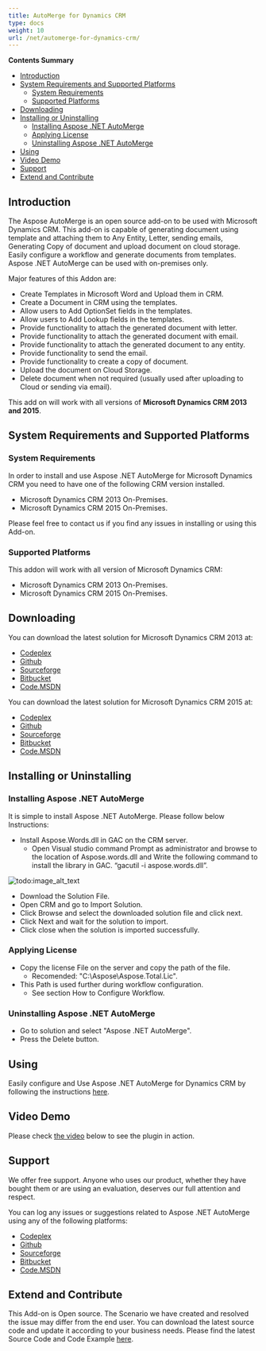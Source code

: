 ```yaml
---
title: AutoMerge for Dynamics CRM
type: docs
weight: 10
url: /net/automerge-for-dynamics-crm/
---
```


**Contents Summary**

- [Introduction](#AutoMergeforDynamicsCRM-Introduction)
- [System Requirements and Supported Platforms](#AutoMergeforDynamicsCRM-SystemRequirementsandSupportedPlatforms) 
  - [System Requirements](#AutoMergeforDynamicsCRM-SystemRequirements)
  - [Supported Platforms](#AutoMergeforDynamicsCRM-SupportedPlatforms)
- [Downloading](#AutoMergeforDynamicsCRM-Downloading)
- [Installing or Uninstalling](#AutoMergeforDynamicsCRM-InstallingorUninstalling) 
  - [Installing Aspose .NET AutoMerge](#AutoMergeforDynamicsCRM-InstallingAspose.NETAutoMerge)
  - [Applying License](#AutoMergeforDynamicsCRM-ApplyingLicense)
  - [Uninstalling Aspose .NET AutoMerge](#AutoMergeforDynamicsCRM-UninstallingAspose.NETAutoMerge)
- [Using](#AutoMergeforDynamicsCRM-Using)
- [Video Demo](#AutoMergeforDynamicsCRM-VideoDemo)
- [Support](#AutoMergeforDynamicsCRM-Support)
- [Extend and Contribute](#AutoMergeforDynamicsCRM-ExtendandContribute)

## Introduction

The Aspose AutoMerge is an open source add-on to be used with Microsoft Dynamics CRM. This add-on is capable of generating document using template and attaching them to Any Entity, Letter, sending emails, Generating Copy of document and upload document on cloud storage. Easily configure a workflow and generate documents from templates. Aspose .NET AutoMerge can be used with on-premises only.

Major features of this Addon are:

- Create Templates in Microsoft Word and Upload them in CRM.
- Create a Document in CRM using the templates.
- Allow users to Add OptionSet fields in the templates.
- Allow users to Add Lookup fields in the templates.
- Provide functionality to attach the generated document with letter.
- Provide functionality to attach the generated document with email.
- Provide functionality to attach the generated document to any entity.
- Provide functionality to send the email.
- Provide functionality to create a copy of document.
- Upload the document on Cloud Storage.
- Delete document when not required (usually used after uploading to Cloud or sending via email).

This add on will work with all versions of **Microsoft Dynamics CRM 2013 and 2015**.

## System Requirements and Supported Platforms

### System Requirements

In order to install and use Aspose .NET AutoMerge for Microsoft Dynamics CRM you need to have one of the following CRM version installed.

- Microsoft Dynamics CRM 2013 On-Premises.
- Microsoft Dynamics CRM 2015 On-Premises.

Please feel free to contact us if you find any issues in installing or using this Add-on.

### Supported Platforms

This addon will work with all version of Microsoft Dynamics CRM:

- Microsoft Dynamics CRM 2013 On-Premises.
- Microsoft Dynamics CRM 2015 On-Premises.

## Downloading

You can download the latest solution for Microsoft Dynamics CRM 2013 at:

- [Codeplex](http://goo.gl/2iiWDp)
- [Github](http://goo.gl/Rtz2bB)
- [Sourceforge](http://goo.gl/eM7eLD)
- [Bitbucket](http://goo.gl/G6I63s)
- [Code.MSDN](http://goo.gl/3pzLBd)

You can download the latest solution for Microsoft Dynamics CRM 2015 at:

- [Codeplex](http://goo.gl/klLk9A)
- [Github](http://goo.gl/OQCXKW)
- [Sourceforge](http://goo.gl/hT6rBJ)
- [Bitbucket](http://goo.gl/3RtHTR)
- [Code.MSDN](http://goo.gl/rulWjp)

## Installing or Uninstalling

### Installing Aspose .NET AutoMerge

It is simple to install Aspose .NET AutoMerge. Please follow below Instructions:

- Install Aspose.Words.dll in GAC on the CRM server. 
  - Open Visual studio command Prompt as administrator and browse to the location of Aspose.words.dll and Write the following command to install the library in GAC. “gacutil -i aspose.words.dll”. 

![todo:image_alt_text](automerge-for-dynamics-crm_1)

- Download the Solution File.
- Open CRM and go to Import Solution.
- Click Browse and select the downloaded solution file and click next.
- Click Next and wait for the solution to import.
- Click close when the solution is imported successfully.

### Applying License

- Copy the license File on the server and copy the path of the file. 
  - Recomended: "C:\Aspose\Aspose.Total.Lic".
- This Path is used further during workflow configuration. 
  - See section How to Configure Workflow.

### Uninstalling Aspose .NET AutoMerge

- Go to solution and select "Aspose .NET AutoMerge".
- Press the Delete button.

## Using

Easily configure and Use Aspose .NET AutoMerge for Dynamics CRM by following the instructions [here](https://docs.aspose.com/words/net/using-and-configuring-crm-automerge/).

## Video Demo

Please check [the video](https://www.youtube.com/watch?v=l0jsXFUxfVM) below to see the plugin in action.

## Support

We offer free support. Anyone who uses our product, whether they have bought them or are using an evaluation, deserves our full attention and respect.

You can log any issues or suggestions related to Aspose .NET AutoMerge using any of the following platforms:

- [Codeplex](http://goo.gl/Lgma6E)
- [Github](http://goo.gl/7QOJlI)
- [Sourceforge](http://goo.gl/2rEubq)
- [Bitbucket](http://goo.gl/blUMuZ)
- [Code.MSDN](http://goo.gl/p0QEnp)

## Extend and Contribute

This Add-on is Open source. The Scenario we have created and resolved the issue may differ from the end user. You can download the latest source code and update it according to your business needs.
Please find the latest Source Code and Code Example [here](https://docs.aspose.com/words/net/extend-and-contribute-to-crm-automerge/).
